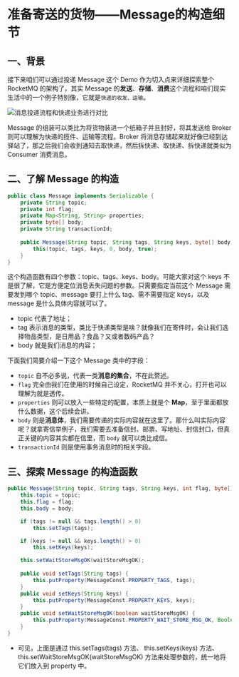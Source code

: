 # 准备寄送的货物——Message的构造细节



## 一、背景



接下来咱们可以通过投递 Message 这个 Demo 作为切入点来详细探索整个 RocketMQ 的架构了。其实 Message 的**发送**、**存储**、**消费**这个流程和咱们现实生活中的一个例子特别像，它就是`快递的收发、运输`。

![消息投递流程和快递业务进行对比](https://ezreal-tuchuang-1312880100.cos.ap-guangzhou.myqcloud.com/article/b3df18ae94e440f7ad2532b29b98dccf~tplv-k3u1fbpfcp-jj-mark:1512:0:0:0:q75.awebp)

Message 的组装可以类比为将货物装进一个纸箱子并且封好，将其发送给 Broker 则可以理解为快递的揽件、运输等流程。Broker 将消息存储起来就好像已经到达驿站了，那之后我们会收到通知去取快递，然后拆快递、取快递、拆快递就类似为 Consumer 消费消息。



## 二、了解 Message 的构造



```java
public class Message implements Serializable {
    private String topic;
    private int flag;
    private Map<String, String> properties;
    private byte[] body;
    private String transactionId;
    
    public Message(String topic, String tags, String keys, byte[] body) {
    	this(topic, tags, keys, 0, body, true);
    }
}
```

这个构造函数有四个参数：topic、tags、keys、body。可能大家对这个 keys 不是很了解，它是方便定位消息丢失问题的参数。只需要指定当前这个 Message 需要发到哪个 topic、message 要打上什么 tag、需不需要指定 keys，以及 message 是什么具体内容就可以了。

- topic 代表了地址；
- tag 表示消息的类型，类比于快递类型是啥？就像我们在寄件时，会让我们选择物品类型，是日用品？食品？又或者数码产品？
- body 就是我们消息的内容；



下面我们简要介绍一下这个 Message 类中的字段：

- `topic` 自不必多说，代表一类**消息的集合**，不在此赘述。
- `flag` 完全由我们在使用的时候自己设定，RocketMQ 并不关心，打开也可以理解为就是透传。
- `properties` 则可以放入一些特定的配置，本质上就是个 **Map**，至于里面都放什么数据，这个后续会讲。
- `body` 则是**消息体**，我们需要传递的实际内容就在这里了。那什么叫实际内容呢？就拿寄信举例子，我们需要去准备信封、邮票、写地址、封信封口，但真正关键的内容其实都在信里，而 `body` 就可以类比成信。
- `transactionId` 则是使用事务消息时的相关字段。



## 三、探索 Message 的构造函数



```java
public Message(String topic, String tags, String keys, int flag, byte[] body, boolean waitStoreMsgOK) {
    this.topic = topic;
    this.flag = flag;
    this.body = body;

    if (tags != null && tags.length() > 0)
        this.setTags(tags);

    if (keys != null && keys.length() > 0)
        this.setKeys(keys);

    this.setWaitStoreMsgOK(waitStoreMsgOK);
    
    public void setTags(String tags) {
        this.putProperty(MessageConst.PROPERTY_TAGS, tags);
    }
    public void setKeys(String keys) {
        this.putProperty(MessageConst.PROPERTY_KEYS, keys);
    }
    public void setWaitStoreMsgOK(boolean waitStoreMsgOK) {
        this.putProperty(MessageConst.PROPERTY_WAIT_STORE_MSG_OK, Boolean.toString(waitStoreMsgOK));
    }
}
```

- 可见，上面是通过 this.setTags(tags) 方法、 this.setKeys(keys) 方法、this.setWaitStoreMsgOK(waitStoreMsgOK) 方法来处理参数的，统一地将它们放入到 property 中。

